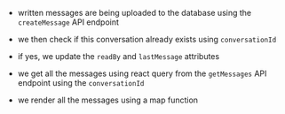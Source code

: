 - written messages are being uploaded to the database using the ```createMessage``` API endpoint

- we then check if this conversation already exists using ```conversationId```

- if yes, we update the ```readBy``` and ```lastMessage``` attributes

- we get all the messages using react query from the ```getMessages``` API endpoint using the ```conversationId```

- we render all the messages using a map function